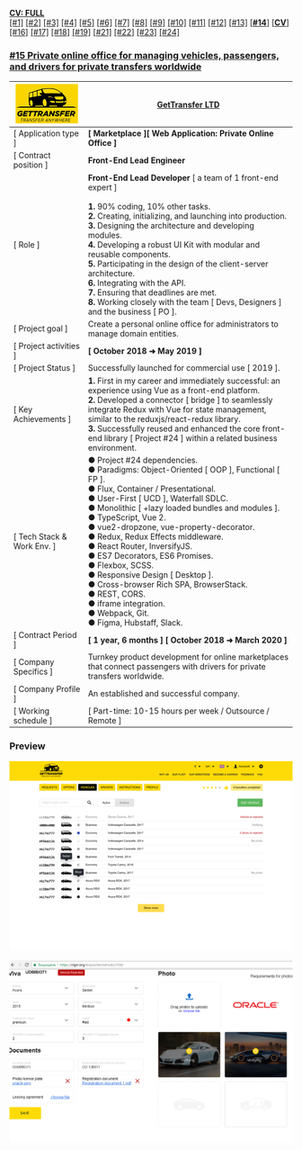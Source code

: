 [**CV: FULL**](https://shorturl.at/UpxsU)<br/>
[[#1]](../project01)&nbsp;[[#2]](../project02)&nbsp;[[#3]](../project03)&nbsp;[[#4]](../project04)&nbsp;[[#5]](../project05)&nbsp;[[#6]](../project06)&nbsp;[[#7]](../project07)&nbsp;[[#8]](../project08)&nbsp;[[#9]](../project09)&nbsp;[[#10]](../project10)&nbsp;[[#11]](../project11)&nbsp;[[#12]](../project12)&nbsp;[[#13]](../project13)&nbsp;[[**#14**]](../project14)&nbsp;[[**CV**]](../..)&nbsp;[[#16]](../project16)&nbsp;[[#17]](../project17)&nbsp;[[#18]](../project18)&nbsp;[[#19]](../project19)&nbsp;[[#21]](../project21)&nbsp;[[#22]](../project22)&nbsp;[[#23]](../project23)&nbsp;[[#24]](../project24)&nbsp;

### <ins>#15  Private online office for managing vehicles, passengers, and drivers for private transfers worldwide</ins>

| ![logo](logo.png)          | **[GetTransfer LTD](https://gettransfer.com/)**                                                                                                                                                                                                                                                                                                                                                                                                                                                                                                                                                                         |
|----------------------------|-------------------------------------------------------------------------------------------------------------------------------------------------------------------------------------------------------------------------------------------------------------------------------------------------------------------------------------------------------------------------------------------------------------------------------------------------------------------------------------------------------------------------------------------------------------------------------------------------------------------------|
| [ Application type ]       | **[ Marketplace ][ Web Application: Private Online Office ]**                                                                                                                                                                                                                                                                                                                                                                                                                                                                                                                                                           |
| [ Contract position ]      | **Front-End Lead Engineer**                                                                                                                                                                                                                                                                                                                                                                                                                                                                                                                                                                                             |
| [ Role ]                   | **Front-End Lead Developer** [ a team of 1 front-end expert ]<br/><br/>**1.** 90% coding, 10% other tasks.<br/>**2.** Creating, initializing, and launching into production.<br/>**3.** Designing the architecture and developing modules.<br/>**4.** Developing a robust UI Kit with modular and reusable components.<br/>**5.** Participating in the design of the client-server architecture.<br/>**6.** Integrating with the API.<br/>**7.** Ensuring that deadlines are met.<br/>**8.** Working closely with the team [ Devs, Designers ] and the business [ PO ].                                                 |
| [ Project goal ]           | Create a personal online office for administrators to manage domain entities.                                                                                                                                                                                                                                                                                                                                                                                                                                                                                                                                           |
| [ Project activities ]     | **[ October 2018 ➜ May 2019 ]**                                                                                                                                                                                                                                                                                                                                                                                                                                                                                                                                                                                         |
| [ Project Status ]         | Successfully launched for commercial use [ 2019 ].                                                                                                                                                                                                                                                                                                                                                                                                                                                                                                                                                                      |
| [ Key Achievements ]       | **1.** First in my career and immediately successful: an experience using Vue as a front-end platform.<br/>**2.** Developed a connector [ bridge ] to seamlessly integrate Redux with Vue for state management, similar to the reduxjs/react-redux library.<br/>**3.** Successfully reused and enhanced the core front-end library [ Project #24 ] within a related business environment.                                                                                                                                                                                                                               |
| [ Tech Stack & Work Env. ] | ● Project #24 dependencies.<br/>● Paradigms: Object-Oriented [ OOP ], Functional [ FP ].<br/>● Flux, Container / Presentational.<br/>● User-First [ UCD ], Waterfall SDLC.<br/>● Monolithic [ +lazy loaded bundles and modules ].<br/>● TypeScript, Vue 2.<br/>● vue2-dropzone, vue-property-decorator.<br/>● Redux, Redux Effects middleware.<br/>● React Router, InversifyJS.<br/>● ES7 Decorators, ES6 Promises.<br/>● Flexbox, SCSS.<br/>● Responsive Design [ Desktop ].<br/>● Cross-browser Rich SPA, BrowserStack.<br/>● REST, CORS.<br/>● iframe integration.<br/>● Webpack, Git.<br/>● Figma, Hubstaff, Slack. |
| [ Contract Period ]        | **[ 1 year, 6 months ] [ October 2018 ➜ March 2020 ]**                                                                                                                                                                                                                                                                                                                                                                                                                                                                                                                                                                   |
| [ Company Specifics ]      | Turnkey product development for online marketplaces that connect passengers with drivers for private transfers worldwide.                                                                                                                                                                                                                                                                                                                                                                                                                                                                                               |
| [ Company Profile ]        | An established and successful company.                                                                                                                                                                                                                                                                                                                                                                                                                                                                                                                                                                                  |
| [ Working schedule ]       | [ Part-time: 10-15 hours per week / Outsource / Remote ]                                                                                                                                                                                                                                                                                                                                                                                                                                                                                                                                                                |

### Preview

![00](preview/00.png)

![01](preview/01.png)